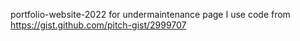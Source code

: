 portfolio-website-2022
for undermaintenance page I use code from https://gist.github.com/pitch-gist/2999707
